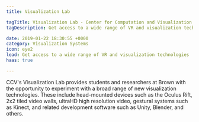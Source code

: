 ```yaml
---
title: Visualization Lab

tagTitle: Visualization Lab - Center for Computation and Visualization
tagDescription: Get access to a wide range of VR and visualization technologies with CCV's Visualization Lab.

date: 2019-01-22 18:30:55 +0000
category: Visualization Systems
icon: eye2
lead: Get access to a wide range of VR and visualization technologies
haas: true

---
```

CCV's Visualization Lab provides students and researchers at Brown with the opportunity to experiment with a broad range of new visualization technologies. These include head-mounted devices such as the Oculus Rift, 2x2 tiled video walls, ultraHD high resolution video, gestural systems such as Kinect, and related development software such as Unity, Blender, and others.